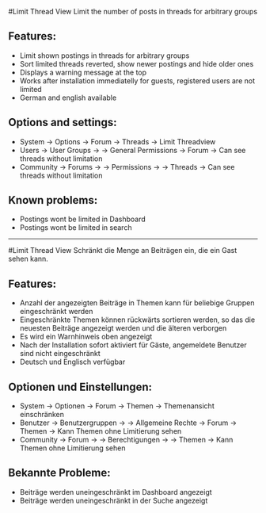 #Limit Thread View
Limit the number of posts in threads for arbitrary groups

## Features:
* Limit shown postings in threads for arbitrary groups
* Sort limited threads reverted, show newer postings and hide older ones
* Displays a warning message at the top
* Works after installation immediatelly for guests, registered users are not limited
* German and english available

## Options and settings:
* System -> Options -> Forum -> Threads -> Limit Threadview
* Users -> User Groups -> <arbitrary group> -> General Permissions -> Forum -> Can see threads without limitation
* Community -> Forums -> <arbitrary forum> -> Permissions -> <arbitrary group or user> -> Threads -> Can see threads without limitation

## Known problems:
* Postings wont be limited in Dashboard
* Postings wont be limited in search

--------------------------------------------------------------------------------

#Limit Thread View
Schränkt die Menge an Beiträgen ein, die ein Gast sehen kann.

## Features:
* Anzahl der angezeigten Beiträge in Themen kann für beliebige Gruppen eingeschränkt werden
* Eingeschränkte Themen können rückwärts sortieren werden, so das die neuesten Beiträge angezeigt werden und die älteren verborgen
* Es wird ein Warnhinweis oben angezeigt
* Nach der Installation sofort aktiviert für Gäste, angemeldete Benutzer sind nicht eingeschränkt
* Deutsch und Englisch verfügbar

## Optionen und Einstellungen:
* System -> Optionen -> Forum -> Themen -> Themenansicht einschränken
* Benutzer -> Benutzergruppen -> <Beliebige Gruppe> -> Allgemeine Rechte -> Forum -> Themen -> Kann Themen ohne Limitierung sehen
* Community -> Forum -> <Beliebiges Forum> -> Berechtigungen -> <Beliebige Gruppe oder Benutzer> -> Themen -> Kann Themen ohne Limitierung sehen

## Bekannte Probleme:
* Beiträge werden uneingeschränkt im Dashboard angezeigt
* Beiträge werden uneingeschränkt in der Suche angezeigt
